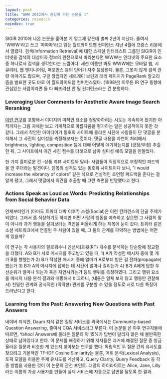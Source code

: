 ```yaml
---
layout: post
title: "WWW 2012에서 관심이 가는 논문들 1"
categories: research
noindex: true
---
```


SIGIR 2010에 나온 논문을 훑어본 게 엊그제 같은데 벌써 2년이 지났다. 줄여서 'WWW'라고 쓰고 '따따따'라고 읽는 월드와이드웹 컨퍼런스 지난 4월에 프랑스 리옹에서 열렸다. 검색(Information Retrieval)에 대한 스페셜 인터레스트 그룹인 SIGIR이 인터넷을 검색의 대상이자 정보의 원천으로서 바라본다면 WWW는 인터넷의 주요한 요소 중 하나로서 검색을 생각한다는 느낌이다. 세션 이름만 봐도 WWW에는 모바일 웹, 시큐리티, 웹 엔지니어링, 퍼포먼스 등의 단어가 자주 등장한다. 물론, 그못지 않게 검색 관련 이야기도 많으며, 구글 창업자인 세르게이 브린과 래리 페이지가 PageRank 알고리즘을 발표한 곳도 바로 이 월드와이드웹 컨퍼런스였다. (1998년) 아무튼 IR 연구 동향에 관심있는 사람이라면 둘 다 빠뜨려선 안 될 컨퍼런스라는 건 분명하다.

### Leveraging User Comments for Aesthetic Aware Image Search Reranking

[이런 연구](http://www.technologyreview.com/news/426144/beauty-now-in-the-eye-of-the-algorithm/)를 포함해서 이미지의 미적인 요소를 정량화하려는 시도는 계속되어 왔지만 아직까지는 그림 자체만 보고 기계적으로 아름다움을 평가하는 일은 성공적이지 못한 것 같다. 그래서 착안한 아이디어가 동호회 사이트에 올라온 사진에 사람들이 단 댓글을 분석해서 그 사진의 심미성을 측정해보자는 것이다. 댓글 내용을 자연어 처리해서 brightness, lighting, composition 등에 대해 어떻게 얘기하는지를 (긍정/부정) 추출한 뒤, 그 사이트에서 매긴 사진 점수를 타겟으로 삼아 심미성 예측 모델을 만들었다.

한 가지 흥미로운 건 -상품 리뷰 사이트와 달리- 사람들이 직접적으로 부정적인 피드백을 안 주더라는 발견이다. 친목의 성격도 있는 동호회 사이트이다 보니, "I would increase the vibrancy of colors" 같은 식으로 건설적인 조언형 피드백을 준다는 걸 알게 됐고, 그래서 댓글에서 의견을 추출할 때 그런 측면을 반영했다고 한다.

### Actions Speak as Loud as Words: Predicting Relationships from Social Behavior Data

언제부터인가 (아마도 트위터 대박 이후?) 소셜(Social)은 이런 컨퍼런스의 단골 주제가 되었다. 그래서 좀 식상하기도 하지만 어떤 사람의 행동을 예측하고 싶으면 그 사람의 말이 아니라 과거 행동을 살펴보라는 격언을 떠올리게 하는 제목에 눈이 갔다. 트위터 같은 소셜 네트워크에서 연결된 두 사람이 있을 때, 그 둘의 관계를 파악하는 방법에는 어떤 게 있을까?

이 연구는 각 사용자의 팔로워수나 멘션/리트윗(RT) 개수를 분석하는 단순함에 정교함을 더했다. A와 B가 서로 메시지를 주고받고 있을 때, 1) A가 작성한 메시지 중에 몇 개가 B를 향했는가 2) B가 작성한 메시지 중에 얼마가 A로부터 받은 걸 전파(propagate)했는가 3) B가 A의 메시지에 답하는 데 시간이 얼마나 걸리는가 4) B가 A에게 답한 우선순위가 얼마나 되는가 혹은 지연시키는가 등의 행위를 측정하였다. 그리고 행위 요소를 메시지 내용 분석 결과와 매핑해서 비교하니, (내용은 일체 보지 않고 행동만 관찰해서) 친밀한 관계와 공식적인 (딱딱한) 관계를 구분할 수 있을 정도로 서로 다른 특징이 드러났다고 한다. 

### Learning from the Past: Answering New Questions with Past Answers

네이버 지식인, Daum 지식 같은 질답 서비스를 외국에서는 Community-based Question Answering, 줄여서 CQA 서비스라고 부른다. 이 논문을 쓴 야후 연구자들에 따르면, Yahoo! Answers에 올라온 질문의 약 15%가 답변이 달리지 않은 채 불만족한 상태로 남아있다고 한다. 이 문제를 해결하기 위해 저자들은 과거에 해결된 질문 중 방금 올라온 질문과 비슷한 게 있는지 찾아보는 연구를 했다. 독립적인 두 질문 간의 유사도를 찾으려고 기본적인 TF-IDF Cosine Similarity는 물론, 어휘 분석(Lexical Analysis), 토픽 모델을 이용한 주제 유사도를 계산하고, Query Clarity, Query Feedback 등 각종 방법을 사용한 것이 이 논문의 관전 포인트. 대망의 하이라이트는 Alice, Jane, Lilly라는 이름의 가상 사용자를 만들어 실제 서비스에 자동으로 답변을 달도록 한 결과.